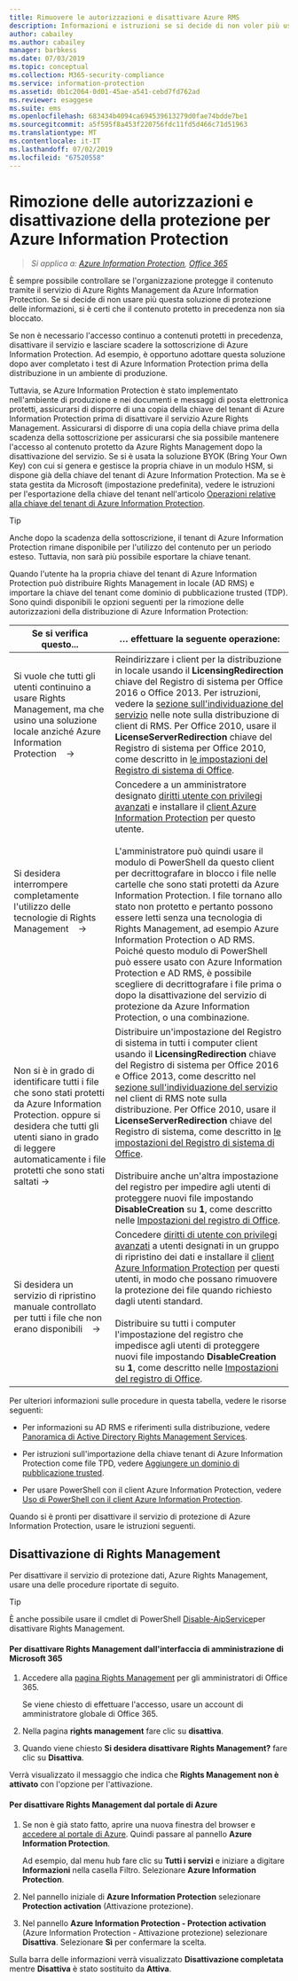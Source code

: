 ```yaml
---
title: Rimuovere le autorizzazioni e disattivare Azure RMS
description: Informazioni e istruzioni se si decide di non voler più usare il servizio di protezione basato sul cloud da Azure Information Protection.
author: cabailey
ms.author: cabailey
manager: barbkess
ms.date: 07/03/2019
ms.topic: conceptual
ms.collection: M365-security-compliance
ms.service: information-protection
ms.assetid: 0b1c2064-0d01-45ae-a541-cebd7fd762ad
ms.reviewer: esaggese
ms.suite: ems
ms.openlocfilehash: 683434b4094ca694539613279d0fae74bdde7be1
ms.sourcegitcommit: a5f595f8a453f220756fdc11fd5d466c71d51963
ms.translationtype: MT
ms.contentlocale: it-IT
ms.lasthandoff: 07/02/2019
ms.locfileid: "67520558"
---
```

# <a name="decommissioning-and-deactivating-protection-for-azure-information-protection"></a>Rimozione delle autorizzazioni e disattivazione della protezione per Azure Information Protection

>*Si applica a: [Azure Information Protection](https://azure.microsoft.com/pricing/details/information-protection), [Office 365](https://download.microsoft.com/download/E/C/F/ECF42E71-4EC0-48FF-AA00-577AC14D5B5C/Azure_Information_Protection_licensing_datasheet_EN-US.pdf)*

È sempre possibile controllare se l'organizzazione protegge il contenuto tramite il servizio di Azure Rights Management da Azure Information Protection. Se si decide di non usare più questa soluzione di protezione delle informazioni, si è certi che il contenuto protetto in precedenza non sia bloccato.

Se non è necessario l'accesso continuo a contenuti protetti in precedenza, disattivare il servizio e lasciare scadere la sottoscrizione di Azure Information Protection. Ad esempio, è opportuno adottare questa soluzione dopo aver completato i test di Azure Information Protection prima della distribuzione in un ambiente di produzione.

Tuttavia, se Azure Information Protection è stato implementato nell'ambiente di produzione e nei documenti e messaggi di posta elettronica protetti, assicurarsi di disporre di una copia della chiave del tenant di Azure Information Protection prima di disattivare il servizio Azure Rights Management. Assicurarsi di disporre di una copia della chiave prima della scadenza della sottoscrizione per assicurarsi che sia possibile mantenere l'accesso al contenuto protetto da Azure Rights Management dopo la disattivazione del servizio. Se si è usata la soluzione BYOK (Bring Your Own Key) con cui si genera e gestisce la propria chiave in un modulo HSM, si dispone già della chiave del tenant di Azure Information Protection. Ma se è stata gestita da Microsoft (impostazione predefinita), vedere le istruzioni per l'esportazione della chiave del tenant nell'articolo [Operazioni relative alla chiave del tenant di Azure Information Protection](operations-tenant-key.md).

> [!TIP]
> Anche dopo la scadenza della sottoscrizione, il tenant di Azure Information Protection rimane disponibile per l'utilizzo del contenuto per un periodo esteso. Tuttavia, non sarà più possibile esportare la chiave tenant.

Quando l'utente ha la propria chiave del tenant di Azure Information Protection può distribuire Rights Management in locale (AD RMS) e importare la chiave del tenant come dominio di pubblicazione trusted (TDP). Sono quindi disponibili le opzioni seguenti per la rimozione delle autorizzazioni della distribuzione di Azure Information Protection:

|Se si verifica questo...|… effettuare la seguente operazione:|
|----------------------------|--------------|
|Si vuole che tutti gli utenti continuino a usare Rights Management, ma che usino una soluzione locale anziché Azure Information Protection    →|Reindirizzare i client per la distribuzione in locale usando il **LicensingRedirection** chiave del Registro di sistema per Office 2016 o Office 2013. Per istruzioni, vedere la [sezione sull'individuazione del servizio](./rms-client/client-deployment-notes.md) nelle note sulla distribuzione di client di RMS. Per Office 2010, usare il **LicenseServerRedirection** chiave del Registro di sistema per Office 2010, come descritto in [le impostazioni del Registro di sistema di Office](https://technet.microsoft.com/library/dd772637%28v=ws.10%29.aspx).|
|Si desidera interrompere completamente l'utilizzo delle tecnologie di Rights Management    →|Concedere a un amministratore designato [diritti utente con privilegi avanzati](configure-super-users.md) e installare il [client Azure Information Protection](./rms-client/client-admin-guide-install.md) per questo utente.<br /><br />L'amministratore può quindi usare il modulo di PowerShell da questo client per decrittografare in blocco i file nelle cartelle che sono stati protetti da Azure Information Protection. I file tornano allo stato non protetto e pertanto possono essere letti senza una tecnologia di Rights Management, ad esempio Azure Information Protection o AD RMS. Poiché questo modulo di PowerShell può essere usato con Azure Information Protection e AD RMS, è possibile scegliere di decrittografare i file prima o dopo la disattivazione del servizio di protezione da Azure Information Protection, o una combinazione.|
|Non si è in grado di identificare tutti i file che sono stati protetti da Azure Information Protection. oppure si desidera che tutti gli utenti siano in grado di leggere automaticamente i file protetti che sono stati saltati    →|Distribuire un'impostazione del Registro di sistema in tutti i computer client usando il **LicensingRedirection** chiave del Registro di sistema per Office 2016 e Office 2013, come descritto nel [sezione sull'individuazione del servizio](./rms-client/client-deployment-notes.md) nel client di RMS note sulla distribuzione. Per Office 2010, usare il **LicenseServerRedirection** chiave del Registro di sistema, come descritto in [le impostazioni del Registro di sistema di Office](https://technet.microsoft.com/library/dd772637%28v=ws.10%29.aspx).<br /><br />Distribuire anche un'altra impostazione del registro per impedire agli utenti di proteggere nuovi file impostando **DisableCreation** su **1**, come descritto nelle [Impostazioni del registro di Office](https://technet.microsoft.com/library/dd772637%28v=ws.10%29.aspx).|
|Si desidera un servizio di ripristino manuale controllato per tutti i file che non erano disponibili    →|Concedere [diritti di utente con privilegi avanzati](configure-super-users.md) a utenti designati in un gruppo di ripristino dei dati e installare il [client Azure Information Protection](./rms-client/client-admin-guide-install.md) per questi utenti, in modo che possano rimuovere la protezione dei file quando richiesto dagli utenti standard.<br /><br />Distribuire su tutti i computer l'impostazione del registro che impedisce agli utenti di proteggere nuovi file impostando **DisableCreation** su **1**, come descritto nelle [Impostazioni del registro di Office](https://technet.microsoft.com/library/dd772637%28v=ws.10%29.aspx).|

Per ulteriori informazioni sulle procedure in questa tabella, vedere le risorse seguenti:

- Per informazioni su AD RMS e riferimenti sulla distribuzione, vedere [Panoramica di Active Directory Rights Management Services](https://technet.microsoft.com/library/hh831364.aspx).

- Per istruzioni sull'importazione della chiave tenant di Azure Information Protection come file TPD, vedere [Aggiungere un dominio di pubblicazione trusted](https://technet.microsoft.com/library/cc771460.aspx).

- Per usare PowerShell con il client Azure Information Protection, vedere [Uso di PowerShell con il client Azure Information Protection](./rms-client/client-admin-guide-powershell.md).

Quando si è pronti per disattivare il servizio di protezione di Azure Information Protection, usare le istruzioni seguenti.

## <a name="deactivating-rights-management"></a>Disattivazione di Rights Management
Per disattivare il servizio di protezione dati, Azure Rights Management, usare una delle procedure riportate di seguito.

> [!TIP]
> È anche possibile usare il cmdlet di PowerShell [Disable-AipService](/powershell/module/aipservice/disable-aipservice)per disattivare Rights Management.

#### <a name="to-deactivate-rights-management-from-the-microsoft-365-admin-center"></a>Per disattivare Rights Management dall'interfaccia di amministrazione di Microsoft 365

1. Accedere alla [pagina Rights Management](https://account.activedirectory.windowsazure.com/RmsOnline/Manage.aspx) per gli amministratori di Office 365.
    
    Se viene chiesto di effettuare l'accesso, usare un account di amministratore globale di Office 365.

2. Nella pagina **rights management** fare clic su **disattiva**.

3.  Quando viene chiesto **Si desidera disattivare Rights Management?** fare clic su **Disattiva**.

Verrà visualizzato il messaggio che indica che **Rights Management non è attivato** con l'opzione per l'attivazione.

#### <a name="to-deactivate-rights-management-from-the-azure-portal"></a>Per disattivare Rights Management dal portale di Azure

1. Se non è già stato fatto, aprire una nuova finestra del browser e [accedere al portale di Azure](configure-policy.md#signing-in-to-the-azure-portal). Quindi passare al pannello **Azure Information Protection**.

    Ad esempio, dal menu hub fare clic su **Tutti i servizi** e iniziare a digitare **Informazioni** nella casella Filtro. Selezionare **Azure Information Protection**.

2. Nel pannello iniziale di **Azure Information Protection** selezionare **Protection activation** (Attivazione protezione). 

3.  Nel pannello **Azure Information Protection - Protection activation** (Azure Information Protection - Attivazione protezione) selezionare **Disattiva**. Selezionare **Sì** per confermare la scelta.

Sulla barra delle informazioni verrà visualizzato **Disattivazione completata** mentre **Disattiva** è stato sostituito da **Attiva**. 
